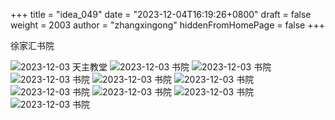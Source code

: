 +++
title = "idea_049"
date = "2023-12-04T16:19:26+0800"
draft = false
weight = 2003
author = "zhangxingong"
hiddenFromHomePage = false
+++

徐家汇书院

![2023-12-03 天主教堂](https://s2.loli.net/2023/12/04/qHzaV7GfYgeJX8j.jpg)
![2023-12-03 书院](https://s2.loli.net/2023/12/04/mBqSvMJzU6pC4Fc.jpg)
![2023-12-03 书院](https://s2.loli.net/2023/12/04/92RPJNjSlXOB3Y1.jpg)
![2023-12-03 书院](https://s2.loli.net/2023/12/04/I8wpF9Pl2DBvibo.jpg)
![2023-12-03 书院](https://s2.loli.net/2023/12/04/yi6ELoDwbYru2HC.jpg)
![2023-12-03 书院](https://s2.loli.net/2023/12/04/c8q3gXM1aY4CeWI.jpg)
![2023-12-03 书院](https://s2.loli.net/2023/12/04/Z2DpwtXCbco8KqG.jpg)
![2023-12-03 书院](https://s2.loli.net/2023/12/04/EjK14uDbHNaBnAp.jpg)
![2023-12-03 书院](https://s2.loli.net/2023/12/04/u73y4jhDmHbkcLR.jpg)
![2023-12-03 书院](https://s2.loli.net/2023/12/04/hCOfctINJHTlV8a.jpg)
